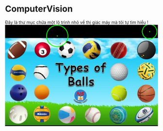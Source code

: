 # ComputerVision

Đây là thư mục chứa một lộ trình nhỏ về thị giác máy mà tôi tự tìm hiểu !
![alt text](image.png)
